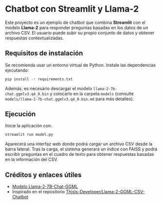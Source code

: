 # Chatbot con Streamlit y Llama-2

Este proyecto es un ejemplo de chatbot que combina **Streamlit** con el modelo **Llama-2** para responder preguntas basadas en los datos de un archivo CSV. El usuario puede subir su propio conjunto de datos y obtener respuestas contextualizadas.

## Requisitos de instalación

Se recomienda usar un entorno virtual de Python. Instale las dependencias ejecutando:

```bash
pip install -r requirements.txt
```

Además, es necesario descargar el modelo `llama-2-7b-chat.ggmlv3.q4_0.bin` y colocarlo en la carpeta `models` (consulte `models/llama-2-7b-chat.ggmlv3.q4_0.bin.md` para más detalles).

## Ejecución

Inicie la aplicación con:

```bash
streamlit run model.py
```

Aparecerá una interfaz web donde podrá cargar un archivo CSV desde la barra lateral. Tras la carga, el sistema generará un índice con FAISS y podrá escribir preguntas en el cuadro de texto para obtener respuestas basadas en la información del CSV.

## Créditos y enlaces útiles

- [Modelo Llama-2-7B-Chat-GGML](https://huggingface.co/TheBloke/Llama-2-7B-Chat-GGML/tree/main)
- Inspirado en el repositorio [ThisIs-Developer/Llama-2-GGML-CSV-Chatbot](https://github.com/ThisIs-Developer/Llama-2-GGML-CSV-Chatbot)
